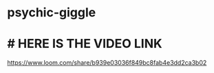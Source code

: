 # psychic-giggle
# # HERE IS THE VIDEO LINK
https://www.loom.com/share/b939e03036f849bc8fab4e3dd2ca3b02
